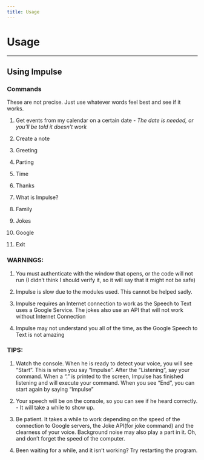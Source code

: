 ```yaml
---
title: Usage
---
```


# Usage

---

## Using Impulse

### Commands


These are not precise. Just use whatever words feel best and see if it works.


1. Get events from my calendar on a certain date - _The date is needed, or you’ll be told it doesn’t work_


2. Create a note


3. Greeting


4. Parting


5. Time


6. Thanks


7. What is Impulse?


8. Family


9. Jokes


10. Google


11. Exit


### WARNINGS:

1. You must authenticate with the window that opens, or the code will not run (I didn’t think I should verify it, so it will say that it might not be safe)


2. Impulse is slow due to the modules used. This cannot be helped sadly.


3. Impulse requires an Internet connection to work as the Speech to Text uses a Google Service. The jokes also use an API that will not work without Internet Connection


4. Impulse may not understand you all of the time, as the Google Speech to Text is not amazing

### TIPS:

1. Watch the console. When he is ready to detect your voice, you will see “Start”. This is when you say “Impulse”. After the “Listening”, say your command. When a “.” is printed to the screen, Impulse has finished listening and will execute your command. When you see “End”, you can start again by saying “Impulse”


2. Your speech will be on the console, so you can see if he heard correctly. - It will take a while to show up.


3. Be patient. It takes a while to work depending on the speed of the connection to Google servers, the Joke API(for joke command) and the clearness of your voice. Background noise may also play a part in it. Oh, and don’t forget the speed of the computer.


4. Been waiting for a while, and it isn’t working? Try restarting the program.
